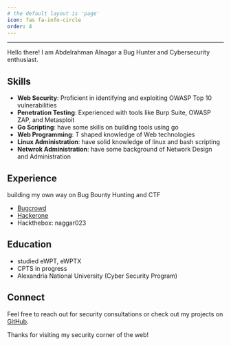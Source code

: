 ```yaml
---
# the default layout is 'page'
icon: fas fa-info-circle
order: 4
---
```


---

Hello there!
I am Abdelrahman Alnagar a Bug Hunter and Cybersecurity enthusiast.

## Skills

- **Web Security**: Proficient in identifying and exploiting OWASP Top 10 vulnerabilities
- **Penetration Testing**: Experienced with tools like Burp Suite, OWASP ZAP, and Metasploit
- **Go Scripting**: have some skills on building tools using go
- **Web Programming**: T shaped knowledge of Web technologies
- **Linux Administration**: have solid knowledge of linux and bash scripting
- **Netwrok Administration**: have some background of Network Design and Administration

## Experience

building my own way on Bug Bounty Hunting and CTF
- [Bugcrowd](http://bugcrowd.com/Naggar)
- [Hackerone](https://hackerone.com/naggar023)
- Hackthebox: naggar023

## Education

- studied eWPT, eWPTX
- CPTS in progress
- Alexandria National University (Cyber Security Program)

## Connect

Feel free to reach out for security consultations or check out my projects on [GitHub](https://github.com/naggar023).

Thanks for visiting my security corner of the web!
